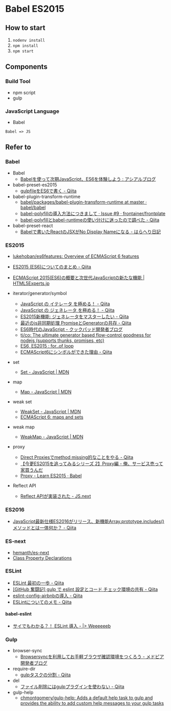 # Babel ES2015

## How to start

1. `nodenv install`
2. `npm install`
3. `npm start`

## Components

### Build Tool

* npm script
* gulp

### JavaScript Language

* Babel

```
Babel => JS
```

## Refer to

### Babel

* Babel
    * [Babelを使って次期JavaScript、ES6を体験しよう : アシアルブログ](http://blog.asial.co.jp/1434)
* babel-preset-es2015
    * [gulpfileをES6で書く - Qiita](http://qiita.com/kosuke_nishaya/items/cf7f8a2dbb8e47d064fd)
* babel-plugin-transform-runtime
    * [babel/packages/babel-plugin-transform-runtime at master · babel/babel](https://github.com/babel/babel/tree/master/packages/babel-plugin-transform-runtime)
    * [babel-polyfillの導入方法につきまして · Issue #9 · frontainer/frontplate](https://github.com/frontainer/frontplate/issues/9#issuecomment-188496865)
    * [babel-polyfillとbabel-runtimeの使い分けに迷ったので調べた - Qiita](http://qiita.com/inuscript/items/d2a9d5d4daedaacff924)
* babel-preset-react
    * [Babelで書いたReactのJSXがNo Display Nameになる - はらへり日記](http://sota1235.hatenablog.com/entry/2015/11/07/132832)

### ES2015

* [lukehoban/es6features: Overview of ECMAScript 6 features](https://github.com/lukehoban/es6features)
* [ES2015 (ES6)についてのまとめ - Qiita](http://qiita.com/tuno-tky/items/74ca595a9232bcbcd727)
* [ECMAScript 2015(ES6)の概要と次世代JavaScriptの新たな機能 | HTML5Experts.jp](https://html5experts.jp/1000ch/16984/)

* iterator/generator/symbol
    * [JavaScript の イテレータ を極める！ - Qiita](http://qiita.com/kura07/items/cf168a7ea20e8c2554c6)
    * [JavaScript の ジェネレータ を極める！ - Qiita](http://qiita.com/kura07/items/d1a57ea64ef5c3de8528)
    * [ES2015新機能: ジェネレータをマスターしたい - Qiita](http://qiita.com/niisan-tokyo/items/562b1ec8b059b81e6d85)
    * [最近のjs非同期処理 PromiseとGeneratorの共存 - Qiita](http://qiita.com/kidach1/items/d997df84a0ede39d76ad)
    * [ES6時代のJavaScript - クックパッド開発者ブログ](http://techlife.cookpad.com/entry/2015/02/02/094607)
    * [tj/co: The ultimate generator based flow-control goodness for nodejs (supports thunks, promises, etc)](https://github.com/tj/co)
    * [ES6, ES2015 : for..of loop](http://putaindecode.io/en/articles/js/es2015/for-of/)
    * [ECMAScript6にシンボルができた理由 - Qiita](http://qiita.com/naruto/items/312adeb6145eb6221be7)

* set
    * [Set - JavaScript | MDN](https://developer.mozilla.org/ja/docs/Web/JavaScript/Reference/Global_Objects/Set)

* map
    * [Map - JavaScript | MDN](https://developer.mozilla.org/ja/docs/Web/JavaScript/Reference/Global_Objects/Map)

* weak set
    * [WeakSet - JavaScript | MDN](https://developer.mozilla.org/en-US/docs/Web/JavaScript/Reference/Global_Objects/WeakSet)
    * [ECMAScript 6: maps and sets](http://www.2ality.com/2015/01/es6-maps-sets.html)

* weak map
    * [WeakMap - JavaScript | MDN](https://developer.mozilla.org/en-US/docs/Web/JavaScript/Reference/Global_Objects/WeakMap)

* proxy
    * [Direct Proxiesでmethod missing的なことをやる - Qiita](http://qiita.com/hokaccha/items/3a3ea6180e94e70bc335)
    * [【今更ES2015を追ってみるシリーズ 2】Proxy編 - 俺、サービス売って家買うんだ](http://www.ie-kau.net/entry/2015/10/21/【今更ES2015を追ってみるシリーズ_2】Proxy編)
    * [Proxy - Learn ES2015 · Babel](http://babeljs.io/docs/learn-es2015/#proxies)

* Reflect API
    * [Reflect APIが実装された - JS.next](http://js-next.hatenablog.com/entry/2015/03/24/190111)

### ES2016

* [JavaScript最新仕様ES2016がリリース、新機能Array.prototype.includes()メソッドとは一体何か？ - Qiita](http://qiita.com/tonkotsuboy_com/items/e88e4c4d8006ef67782c)

### ES-next

* [hemanth/es-next](https://github.com/hemanth/es-next)
* [Class Property Declarations](https://github.com/hemanth/es-next#class-property-declarations)

### ESLint

* [ESLint 最初の一歩 - Qiita](http://qiita.com/mysticatea/items/f523dab04a25f617c87d)
* [[GitHub 奮闘記] gulp で eslint 設定とコード チェック環境の共有 - Qiita](http://qiita.com/ynunokawa/items/5471ff84c83104450ecb)
* [eslint-config-airbnbの導入 - Qiita](http://qiita.com/bohebohechan/items/0332b557f80150e714de)
* [ESLintについてのメモ - Qiita](http://qiita.com/makotot/items/822f592ff8470408be18)

#### babel-eslint

* [サイでもわかる？！ ESLint 導入 - |> Weeeeeeb](http://kuriya0909.hatenablog.com/entry/2015/11/13/105846)

### Gulp

* browser-sync
    * [Browsersyncを利用してお手軽ブラウザ確認環境をつくろう - メドピア開発者ブログ](http://tech.medpeer.co.jp/entry/2015/06/09/071758)
* require-dir
    * [gulpタスクの分割 - Qiita](http://qiita.com/dhun/items/c8633800097f1e7ecf70)
* del
    * [ファイル削除にはgulpプラグインを使わない - Qiita](http://qiita.com/shinnn/items/bd7ad79526eff37cebd0)
* gulp-help
    * [chmontgomery/gulp-help: Adds a default help task to gulp and provides the ability to add custom help messages to your gulp tasks](https://github.com/chmontgomery/gulp-help)
